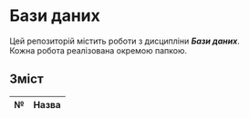 # Бази даних
Цей репозиторій містить роботи з дисципліни ***Бази даних***.  
Кожна робота реалізована окремою папкою.

## Зміст
| № | Назва |
|---|--------------------|

